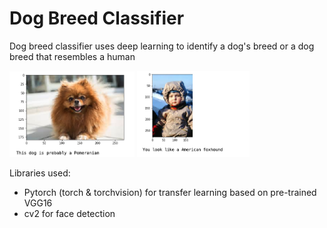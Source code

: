 # Dog Breed Classifier

Dog breed classifier uses deep learning to identify a dog's breed or a dog breed that resembles a human

<img src="sample_dog.png" width=200>
<img src="sample_human.png" width=180>

Libraries used:

- Pytorch (torch & torchvision) for transfer learning based on pre-trained VGG16
- cv2 for face detection
